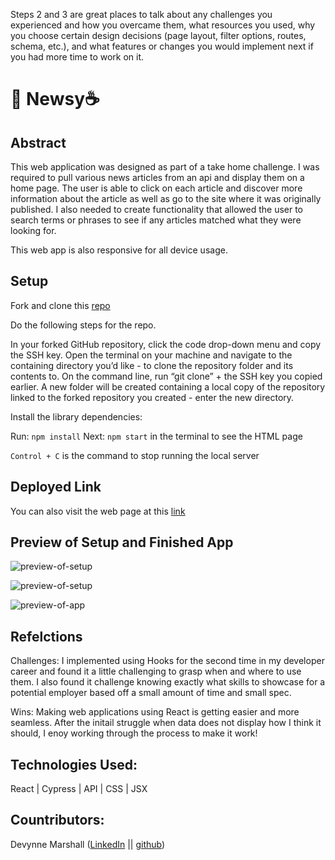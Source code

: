 
Steps 2 and 3 are great places to talk about any challenges you experienced and how you overcame them, what resources you used, why you choose certain design decisions (page layout, filter options, routes, schema, etc.), and what features or changes you would implement next if you had more time to work on it.

# 📰 Newsy☕️

## Abstract

This web application was designed as part of a take home challenge. I was required to pull various news articles from an api and display them on a home page. The user is able to click on each article and discover more information about the article as well as go to the site where it was originally published. I also needed to create functionality that allowed the user to search terms or phrases to see if any articles matched what they were looking for.

This web app is also responsive for all device usage.

## Setup

Fork and clone this [repo](https://github.com/Devynnem/newsy)

Do the following steps for the repo.

In your forked GitHub repository, click the code drop-down menu and copy the SSH key. 
Open the terminal on your machine and navigate to the containing directory you’d like - to clone the repository folder and its contents to. On the command line, run “git clone” + the SSH key you copied earlier. A new folder will be created containing a local copy of the repository linked to the forked repository you created - enter the new directory.

Install the library dependencies:

Run: ```npm install```
Next: ```npm start``` in the terminal to see the HTML page

```Control + C``` is the command to stop running the local server

## Deployed Link

You can also visit the web page at this [link]()

## Preview of Setup and Finished App

![preview-of-setup](./src/project-board.jpeg)

![preview-of-setup](./src/setup.png)

![preview-of-app](./src/newsyGif.gif)

## Refelctions

Challenges: I implemented using Hooks for the second time in my developer career and found it a little challenging to grasp when and where to use them. I also found it challenge knowing exactly what skills to showcase for a potential employer based off a small amount of time and small spec. 

Wins: Making web applications using React is getting easier and more seamless. After the initail struggle when data does not display how I think it should, I enoy working through the process to make it work!

## Technologies Used:
React | Cypress | API | CSS | JSX

## Countributors:
  
Devynne Marshall ([LinkedIn](https://www.linkedin.com/in/devynnemarshall/) || [github](https://github.com/Devynnem))  